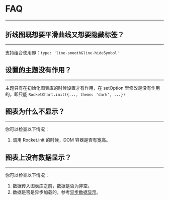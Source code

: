 # FAQ

---

## 折线图既想要平滑曲线又想要隐藏标签？

---

支持组合使用即：`type: 'line-smooth&line-hideSymbol'`

## 设置的主题没有作用？

---

主题只有在初始化图表库的时候设置才有作用，在 setOption 里修改是没有作用的。即只能 `RocketChart.init({..., theme: 'dark', ...})`

## 图表为什么不显示？

---

你可以检查以下情况：

1. 调用 Rocket.init 的时候，DOM 容器是否有宽高。

## 图表上没有数据显示？

---

你可以检查以下情况：

1. 数据传入图表库之前，数据是否为非空。
2. 数据是否是异步加载的，参考[异步数据显示](/rocket-chart-gallery/docs/data-update)。
